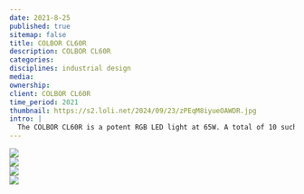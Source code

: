 ```yaml
---
date: 2021-8-25
published: true
sitemap: false
title: COLBOR CL60R
description: COLBOR CL60R
categories: 
disciplines: industrial design
media: 
ownership: 
client: COLBOR CL60R
time_period: 2021
thumbnail: https://s2.loli.net/2024/09/23/zPEqM8iyueOAWDR.jpg
intro: |
  The COLBOR CL60R is a potent RGB LED light at 65W. A total of 10 such COBs can construct a light matrix up to 650W, thanks to the PowerCube Design and Matrix Control that are shared by the CL60 series. The 2700-6500K color temperature and 360° full color adjustment go with the sound recognition function to customize the lighting environment for indoor and outdoor uses.
---
```

![](https://s2.loli.net/2024/09/23/GRmzldnvNOwqI39.jpg)<br>
![](https://s2.loli.net/2024/09/23/TnpPVOBWFZycSao.jpg)<br>
![](https://s2.loli.net/2024/09/23/Xa9TzUGWu58cbPV.jpg)<br>
![](https://s2.loli.net/2024/09/23/Gyjw8eqFhWzX9Ni.jpg)<br>
